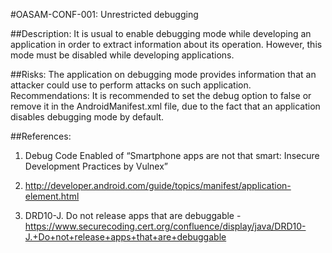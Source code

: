 
#OASAM-CONF-001: Unrestricted debugging

##Description:
It is usual to enable debugging mode while developing an application in order to extract information about its operation. However, this mode must be disabled while developing applications.


##Risks:
The application on debugging mode provides information that an attacker could use to perform attacks on such application.
Recommendations:
It is recommended to set the debug option to false or remove it in the AndroidManifest.xml file, due to the fact that an application disables debugging mode by default.

##References:
1. Debug Code Enabled of “Smartphone apps are not that smart: Insecure Development Practices by Vulnex”

2. http://developer.android.com/guide/topics/manifest/application-element.html

3. DRD10-J. Do not release apps that are debuggable - https://www.securecoding.cert.org/confluence/display/java/DRD10-J.+Do+not+release+apps+that+are+debuggable
